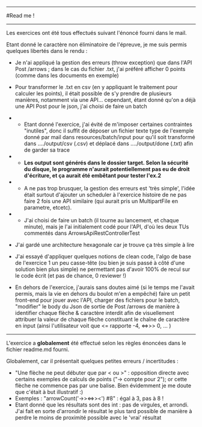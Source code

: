 - - -
#Read me !

- - -

Les exercices ont été tous effectués suivant l'énoncé fourni dans le mail.

Etant donné le caractère non éliminatoire de l'épreuve, je me suis permis quelques libertés dans le rendu :
- Je n'ai appliqué la gestion des erreurs (throw exception) que dans l'API Post /arrows ; dans le cas du fichier .txt, j'ai préféré afficher 0 points (comme dans les documents en exemple)
- Pour transformer le .txt en csv (en y appliquant le traitement pour calculer les points), il était possible de s'y prendre de plusieurs manières, notamment via une API... cependant, étant donné qu'on a déjà une API Post pour le json, j'ai choisi de faire un batch
- - Etant donné l'exercice, j'ai évité de m'imposer certaines contraintes "inutiles", donc il suffit de déposer un fichier texte type de l'exemple donné par mail dans resources/batch/input
pour qu'il soit transformé dans ..../output/csv (.csv) et déplacé dans ..../output/done (.txt) afin de garder sa trace
- - __Les output sont générés dans le dossier target. Selon la sécurité du disque, le programme n'aurait potentiellement pas eu de droit d'écriture, et ça aurait été embêtant pour tester l'ex.2__
- - A ne pas trop brusquer, la gestion des erreurs est 'très simple', l'idée était surtout d'ajouter un scheduler à l'exercice histoire de ne pas faire 2 fois une API similaire (qui aurait pris un MultipartFile en parametre, etcetc). 
- - J'ai choisi de faire un batch (il tourne au lancement, et chaque minute), mais je l'ai initialement codé pour l'API, d'où les deux TUs commentés dans ArrowsApiRestControllerTest

- J'ai gardé une architecture hexagonale car je trouve ça très simple à lire
- J'ai essayé d'appliquer quelques notions de clean code, l'algo de base de l'exercice 1 un peu casse-tête (ou bien je suis passé à côté d'une solution bien plus simple) ne permettant pas d'avoir 100% de recul sur le code écrit (et pas de chance, 0 reviewer !)
- En dehors de l'exercice, j'aurais sans doutes aimé (si le temps me l'avait permis, mais la vie en dehors du boulot m'en a empêché) faire un petit front-end pour jouer avec l'API, charger des fichiers pour le batch, "modifier" le body du Json de sortie de Post /arrows de manière à identifier chaque flèche & caractère interdit afin de visuellement attribuer la valeur de chaque flèche constituant le chaîne de caractère en input (ainsi l'utilisateur voit que <= rapporte -4, <=>>> 0, ... )
---
L'exercice a __globalement__ été effectué selon
les règles énoncées dans le fichier readme.md fourni.

Globalement, car il présentait quelques petites erreurs / incertitudes :
- "Une flèche ne peut débuter que par < ou >" : opposition directe avec certains exemples de calculs de points ("-> compte pour 2"); or cette flèche ne commence pas par une balise. Bien évidemment je me doute que c'était à but illustratif :)
- Exemples : "arrowCount('->><=>><') #8" : égal à 3, pas à 8 !
- Etant donné que les résultats sont des int : pas de virgules, et arrondi. J'ai fait en sorte d'arrondir le résultat le plus tard possible de manière à perdre le moins de proximité possible avec le 'vrai' résultat

